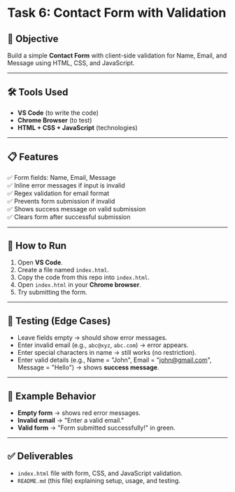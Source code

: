 # Task 6: Contact Form with Validation

## 🎯 Objective
Build a simple **Contact Form** with client-side validation for Name, Email, and Message using HTML, CSS, and JavaScript.

---

## 🛠 Tools Used
- **VS Code** (to write the code)
- **Chrome Browser** (to test)
- **HTML + CSS + JavaScript** (technologies)

---

## 📋 Features
✅ Form fields: Name, Email, Message  
✅ Inline error messages if input is invalid  
✅ Regex validation for email format  
✅ Prevents form submission if invalid  
✅ Shows success message on valid submission  
✅ Clears form after successful submission  

---

## 🚀 How to Run
1. Open **VS Code**.
2. Create a file named `index.html`.
3. Copy the code from this repo into `index.html`.
4. Open `index.html` in your **Chrome browser**.
5. Try submitting the form.

---

## 🧪 Testing (Edge Cases)
- Leave fields empty → should show error messages.
- Enter invalid email (e.g., `abc@xyz`, `abc.com`) → error appears.
- Enter special characters in name → still works (no restriction).
- Enter valid details (e.g., Name = "John", Email = "john@gmail.com", Message = "Hello") → shows **success message**.

---

## 📸 Example Behavior
- **Empty form** → shows red error messages.
- **Invalid email** → "Enter a valid email."
- **Valid form** → "Form submitted successfully!" in green.

---

## ✅ Deliverables
- `index.html` file with form, CSS, and JavaScript validation.
- `README.md` (this file) explaining setup, usage, and testing.
